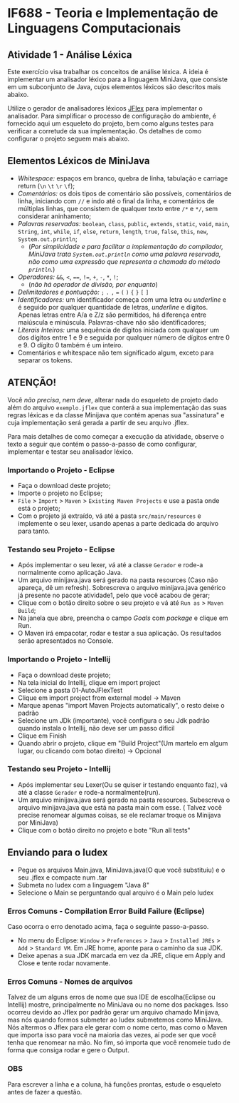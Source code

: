 # IF688 - Teoria e Implementação de Linguagens Computacionais

## Atividade 1 - Análise Léxica

Este exercício visa trabalhar os conceitos de análise léxica. A ideia é implementar um analisador léxico para a linguagem MiniJava, que consiste em um subconjunto de Java, cujos elementos léxicos são descritos mais abaixo. 

Utilize o gerador de analisadores léxicos [JFlex](http://jflex.de) para implementar o analisador. Para simplificar o processo de configuração do ambiente, é fornecido aqui um esqueleto do projeto, bem como alguns testes para verificar a corretude da sua implementação. Os detalhes de como configurar o projeto seguem mais abaixo.


## Elementos Léxicos de MiniJava

- *Whitespace:* espaços em branco, quebra de linha, tabulação e carriage return (`\n` `\t` `\r` `\f`);
- *Comentários:* os dois tipos de comentário são possíveis, comentários de linha, iniciando com `//` e indo até o final da linha, e comentários de múltiplas linhas, que consistem de qualquer texto entre `/*` e `*/`, sem considerar aninhamento;
- *Palavras reservadas:* `boolean`, `class`, `public`, `extends`, `static`, `void`, `main`, `String`, `int`, `while`, `if`, `else`, `return`, `length`, `true`, `false`, `this`, `new`, `System.out.println`; 
  - (_Por simplicidade e para facilitar a implementação do compilador, MiniJava trata `System.out.println` como uma palavra reservada, não como uma expressão que representa a chamada do método `println`._)
- *Operadores:* `&&`, `<`, `==`, `!=`, `+`, `-`, `*`, `!`; 
  - (_não há operador de divisão, por enquanto_)
- *Delimitadores e pontuação:*  `;` `.` `,` `=` `(` `)` `{` `}` `[` `]`
- *Identificadores:* um identificador começa com uma letra ou _underline_ e é seguido por qualquer quantidade de letras, _underline_ e dígitos. Apenas letras entre A/a e Z/z são permitidos, há diferença entre maiúscula e minúscula. Palavras-chave não são identificadores;
- *Literais Inteiros:* uma sequência de dígitos iniciada com qualquer um dos dígitos entre 1 e 9 e seguida por qualquer número de dígitos entre 0 e 9. O dígito 0 também é um inteiro. 
- Comentários e whitespace não tem significado algum, exceto para separar os tokens.

## ATENÇÃO!

Você _não precisa_, *nem deve*, alterar nada do esqueleto de projeto dado além do arquivo `exemplo.jflex` que conterá a sua implementação das suas regras léxicas e da classe Minijava que contém apenas sua "assinatura" e cuja implementação será gerada a partir de seu arquivo .jflex.

Para mais detalhes de como começar a execução da atividade, observe o texto a seguir que contém o passo-a-passo de como configurar, implementar e testar seu analisador léxico. 

### Importando o Projeto - Eclipse
- Faça o download deste projeto;
- Importe o projeto no Eclipse;
- `File` > `Import` > `Maven` > `Existing Maven Projects` e use a pasta onde está o projeto;
- Com o projeto já extraído, vá até a pasta `src/main/resources` e implemente o seu lexer, usando apenas a parte dedicada do arquivo para tanto.

### Testando seu Projeto - Eclipse
- Após implementar o seu lexer, vá até a classe `Gerador` e rode-a normalmente como aplicação Java. 
- Um arquivo minijava.java será gerado na pasta resources (Caso não apareça, dê um refresh). Sobrescreva o arquivo minijava.java genérico já presente no pacote atividade1, pelo que você acabou de gerar;
- Clique com o botão direito sobre o seu projeto e vá até `Run as` > `Maven Build`;
- Na janela que abre, preencha o campo _Goals_ com _package_ e clique em Run.
- O Maven irá empacotar, rodar e testar a sua aplicação. Os resultados serão apresentados no Console. 

### Importando o Projeto - Intellij
- Faça o download deste projeto;
- Na tela inicial do Intellij, clique em import project
- Selecione a pasta 01-AutoJFlexTest
- Clique em import project from external model -> Maven
- Marque apenas "import Maven Projects automatically", o resto deixe o padrão
- Selecione um JDk (importante), você configura o seu Jdk padrão quando instala o Intellij, não deve ser um passo dificil
- Clique em Finish
- Quando abrir o projeto, clique em "Build Project"(Um martelo em algum lugar, ou clicando com botao direito) -> Opcional

### Testando seu Projeto - Intellij
- Após implementar seu Lexer(Ou se quiser ir testando enquanto faz), vá até a classe `Gerador` e rode-a normalmente(run).
- Um arquivo minijava.java será gerado na pasta resources. Subescreva o arquivo minijava.java que está na pasta main com esse. ( Talvez você precise renomear algumas coisas, se ele reclamar troque os Minijava por MiniJava)
- Clique com o botão direito no projeto e bote "Run all tests"

## Enviando para o Iudex
- Pegue os arquivos Main.java, MiniJava.java(O que você substituiu) e o seu .jflex e compacte num .tar
- Submeta no Iudex com a linguagem "Java 8"
- Selecione o Main se perguntando qual arquivo é o Main pelo Iudex

### Erros Comuns - Compilation Error Build Failure (Eclipse)
Caso ocorra o erro denotado acima, faça o seguinte passo-a-passo.
- No menu do Eclipse: `Window` > `Preferences` > `Java` > `Installed JREs` > `Add` > `Standard VM`. Em JRE home, aponte para o caminho da sua JDK.
- Deixe apenas a sua JDK marcada em vez da JRE, clique em Apply and Close e tente rodar novamente.

### Erros Comuns - Nomes de arquivos
Talvez de um alguns erros de nome que sua IDE de escolha(Eclipse ou Intellij) mostre, principalmente no MiniJava ou no nome dos packages. Isso ocorreu devido ao Jflex por padrão gerar um arquivo chamado Minijava, mas nós quando formos submeter ao Iudex submetemos como MiniJava. Nós altermos o Jflex para ele gerar com o nome certo, mas como o Maven que importa isso para você na maioria das vezes, aí pode ser que você tenha que renomear na mão. No fim, só importa que você renomeie tudo de forma que consiga rodar e gere o Output.

### OBS
Para escrever a linha e a coluna, há funções prontas, estude o esqueleto antes de fazer a questão.

